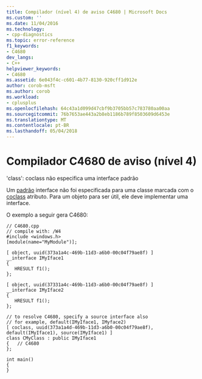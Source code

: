 ```yaml
---
title: Compilador (nível 4) de aviso C4680 | Microsoft Docs
ms.custom: ''
ms.date: 11/04/2016
ms.technology:
- cpp-diagnostics
ms.topic: error-reference
f1_keywords:
- C4680
dev_langs:
- C++
helpviewer_keywords:
- C4680
ms.assetid: 6e043f4c-c601-4b77-8130-920cff1d912e
author: corob-msft
ms.author: corob
ms.workload:
- cplusplus
ms.openlocfilehash: 64c43a1d099d47cbf9b3705bb57c783780aa00aa
ms.sourcegitcommit: 76b7653ae443a2b8eb1186b789f8503609d6453e
ms.translationtype: MT
ms.contentlocale: pt-BR
ms.lasthandoff: 05/04/2018
---
```

# <a name="compiler-warning-level-4-c4680"></a>Compilador C4680 de aviso (nível 4)
'class': coclass não especifica uma interface padrão  
  
 Um [padrão](../../windows/default-cpp.md) interface não foi especificada para uma classe marcada com o [coclass](../../windows/coclass.md) atributo. Para um objeto para ser útil, ele deve implementar uma interface.  
  
 O exemplo a seguir gera C4680:  
  
```  
// C4680.cpp  
// compile with: /W4  
#include <windows.h>  
[module(name="MyModule")];  
  
[ object, uuid(373a1a4c-469b-11d3-a6b0-00c04f79ae8f) ]  
__interface IMyIface1  
{  
   HRESULT f1();  
};  
  
[ object, uuid(37331a4c-469b-11d3-a6b0-00c04f79ae8f) ]  
__interface IMyIface2  
{  
   HRESULT f1();  
};  
  
// to resolve C4680, specify a source interface also  
// for example, default(IMyIface1, IMyface2)  
[ coclass, uuid(373a1a4d-469b-11d3-a6b0-00c04f79ae8f), default(IMyIface1), source(IMyIface1) ]  
class CMyClass : public IMyIface1  
{   // C4680  
};  
  
int main()  
{  
}  
```